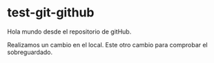 # test-git-github

Hola mundo desde el repositorio de gitHub.

Realizamos un cambio en el local.
Este otro cambio para comprobar el sobreguardado.